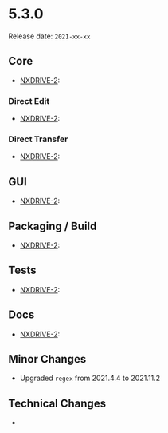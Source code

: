 # 5.3.0

Release date: `2021-xx-xx`

## Core

- [NXDRIVE-2](https://jira.nuxeo.com/browse/NXDRIVE-2):

### Direct Edit

- [NXDRIVE-2](https://jira.nuxeo.com/browse/NXDRIVE-2):

### Direct Transfer

- [NXDRIVE-2](https://jira.nuxeo.com/browse/NXDRIVE-2):

## GUI

- [NXDRIVE-2](https://jira.nuxeo.com/browse/NXDRIVE-2):

## Packaging / Build

- [NXDRIVE-2](https://jira.nuxeo.com/browse/NXDRIVE-2):

## Tests

- [NXDRIVE-2](https://jira.nuxeo.com/browse/NXDRIVE-2):

## Docs

- [NXDRIVE-2](https://jira.nuxeo.com/browse/NXDRIVE-2):

## Minor Changes

- Upgraded `regex` from 2021.4.4 to 2021.11.2

## Technical Changes

-
